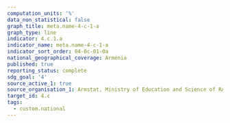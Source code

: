 ```yaml
---
computation_units: '%'
data_non_statistical: false
graph_title: meta.name-4-c-1-a
graph_type: line
indicator: 4.c.1.a
indicator_name: meta.name-4-c-1-a
indicator_sort_order: 04-0c-01-0a
national_geographical_coverage: Armenia
published: true
reporting_status: complete
sdg_goal: '4'
source_active_1: true
source_organisation_1: Armstat, Ministry of Education and Science of RA
target_id: 4.c
tags:
  - custom.national
---
```

